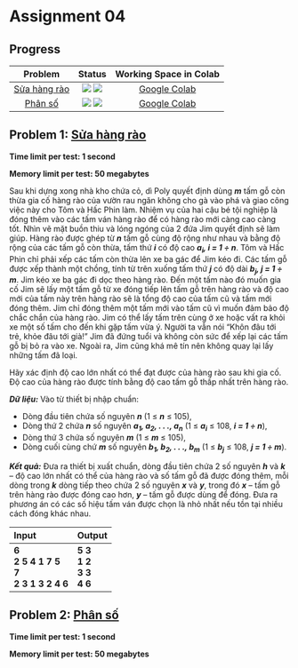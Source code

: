 # Assignment 04

## Progress
| Problem | Status | Working Space in Colab |
|:---:|:---:|:--:|
| [Sửa hàng rào](https://khmt.uit.edu.vn/wecode/cs112.2021/assignment/6/6) |  ![](https://img.shields.io/badge/progress-100%25-brightgreen) ![](https://img.shields.io/badge/-PASS%20%E2%9C%93-brightgreen) | [Google Colab]() |
| [Phân số](https://khmt.uit.edu.vn/wecode/cs112.2021/assignment/6/13) | ![](https://img.shields.io/badge/progress-100%25-brightgreen) ![](https://img.shields.io/badge/-PASS%20%E2%9C%93-brightgreen) | [Google Colab]() |

## Problem 1: [Sửa hàng rào](https://khmt.uit.edu.vn/wecode/cs112.2021/assignment/6/6)
**Time limit per test: 1 second**

**Memory limit per test: 50 megabytes**

Sau khi dựng xong nhà kho chứa cỏ, dì Poly quyết định dùng ***m*** tấm gỗ còn thừa gia cố hàng rào của vườn rau ngăn không cho gà vào phá và giao công việc này cho Tôm và Hấc Phin làm. Nhiệm vụ của hai cậu bé tội nghiệp là đóng thêm vào các tấm ván hàng rào để có hàng rào mới càng cao càng tốt. Nhìn vẽ mặt buồn thiu và lóng ngóng của 2 đứa Jim quyết định sẽ làm giúp. Hàng rào được ghép từ ***n*** tấm gỗ cùng độ rộng như nhau và bằng độ rộng của các tấm gỗ còn thừa, tấm thứ ***i*** có độ cao ***a<sub>i</sub>, i = 1 ÷ n***. Tôm và Hấc Phin chỉ phải xếp các tấm còn thừa lên xe ba gác để Jim kéo đi. Các tấm gỗ được xếp thành một chồng, tính từ trên xuống tấm thứ ***j*** có độ dài ***b<sub>j</sub>, j = 1 ÷ m***. Jim kéo xe ba gác đi dọc theo hàng rào. Đến một tấm nào đó muốn gia cố Jim sẽ lấy một tấm gỗ từ xe đóng tiếp lên tấm gỗ trên hàng rào và độ cao mới của tấm này trên hàng rào sẽ là tổng độ cao của tấm cũ và tấm mới đóng thêm. Jim chỉ đóng thêm một tấm mới vào tấm cũ vì muốn đảm bảo độ chắc chắn của hàng rào. Jim có thể lấy tấm trên cùng ở xe hoặc vất ra khỏi xe một số tấm cho đến khi gặp tấm vừa ý. Người ta vẫn nói “Khôn đâu tới trẻ, khỏe đâu tới già!”  Jim đã đứng tuổi và không còn sức để xếp lại các tấm gỗ bị bỏ ra vào xe. Ngoài ra, Jim cũng khá mê tín nên không quay lại lấy những tấm đã loại.

Hãy xác định độ cao lớn nhất có thể đạt được của hàng rào sau khi gia cố. Độ cao của hàng rào được tính bằng độ cao tấm gỗ thấp nhất trên hàng rào.

***Dữ liệu:*** Vào từ thiết bị nhập chuẩn:
- Dòng đầu tiên chứa số nguyên ***n*** (1 ≤ ***n*** ≤ 105),
- Dòng thứ 2 chứa ***n*** số nguyên ***a<sub>1</sub>, a<sub>2</sub>, . . ., a<sub>n</sub>*** (1 ≤ ***a<sub>i</sub>*** ≤ 108, ***i = 1 ÷ n***),
- Dòng thứ 3 chứa số nguyên ***m***  (1 ≤ ***m*** ≤ 105),
- Dòng cuối cùng chứ ***m*** số nguyên ***b<sub>1</sub>, b<sub>2</sub>, . . ., b<sub>m</sub>*** (1 ≤ ***b<sub>j</sub>*** ≤ 108, ***j = 1 ÷ m***).

***Kết quả:*** Đưa ra thiết bị xuất chuẩn, dòng đầu tiên chứa 2 số nguyên ***h*** và ***k*** – độ cao lớn nhất có thể của hàng rào và số tấm gỗ đã được đóng thêm, mỗi dòng trong ***k*** dòng tiếp theo chứa 2 số nguyên ***x*** và ***y***, trong đó ***x*** – tấm gỗ trên hàng rào được đóng cao hơn, ***y*** – tấm gỗ được dùng để đóng. Đưa ra phương án có các số hiệu tấm ván được chọn là nhỏ nhất nếu tồn tại nhiều cách đóng khác nhau.

| Input | Output |
|:---|:---|
| **6 <br /> 2 5 4 1 7 5 <br /> 7 <br /> 2 3 1 3 2 4 6** | **5 3 <br /> 1 2 <br /> 3 3 <br /> 4 6** |

## Problem 2: [Phân số](https://khmt.uit.edu.vn/wecode/cs112.2021/assignment/6/13)
**Time limit per test: 1 second**

**Memory limit per test: 50 megabytes**

